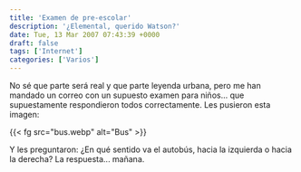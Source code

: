 ```yaml
---
title: 'Examen de pre-escolar'
description: '¿Elemental, querido Watson?'
date: Tue, 13 Mar 2007 07:43:39 +0000
draft: false
tags: ['Internet']
categories: ['Varios']
---
```


No sé que parte será real y que parte leyenda urbana, pero me han mandado un correo con un supuesto examen para niños... que supuestamente respondieron todos correctamente. Les pusieron esta imagen:

{{< fg src="bus.webp" alt="Bus" >}}

Y les preguntaron: ¿En qué sentido va el autobús, hacia la izquierda o hacia la derecha? La respuesta... mañana.